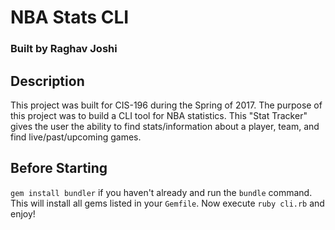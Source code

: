 # NBA Stats CLI
### Built by Raghav Joshi

## Description
This project was built for CIS-196 during the Spring of 2017. The purpose of this
project was to build a CLI tool for NBA statistics. This "Stat Tracker" gives the
user the ability to find stats/information about a player, team, and find
live/past/upcoming games.

## Before Starting
`gem install bundler` if you haven't already and run the `bundle` command. This will install all gems listed in your `Gemfile`.
Now execute `ruby cli.rb` and enjoy!
